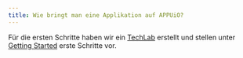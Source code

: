 ```yaml
---
title: Wie bringt man eine Applikation auf APPUiO?
---
```


Für die ersten Schritte haben wir ein [TechLab](https://github.com/appuio/techlab) erstellt und stellen unter [Getting Started](https://docs.appuio.ch/en/latest/getting-started.html) erste Schritte vor.
